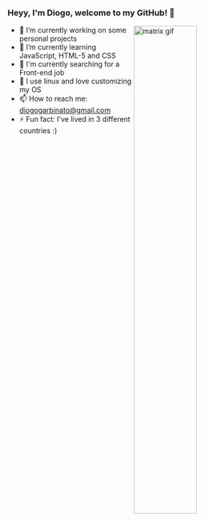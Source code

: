 ### Heyy, I'm Diogo, welcome to my GitHub! 👋

<img align="right" src="https://upload.wikimedia.org/wikipedia/commons/b/b9/Digital_rain_animation_medium_letters_3_clear.gif" width="50%" alt="matrix gif">

- 🔭 I’m currently working on some personal projects
- 🌱 I’m currently learning JavaScript, HTML-5 and CSS
- 🔎 I'm currently searching for a Front-end job
- 🐧 I use linux and love customizing my OS
- 📫 How to reach me: diogogarbinato@gmail.com
- ⚡ Fun fact: I've lived in 3 different countries :) 


<!--
**DiogoGDF/DiogoGDF** is a ✨ _special_ ✨ repository because its `README.md` (this file) appears on your GitHub profile.

Here are some ideas to get you started:


- 👯 I’m looking to collaborate on ...
- 🤔 I’m looking for help with ...
- 💬 Ask me about ...
- 😄 Pronouns: ...

-->
